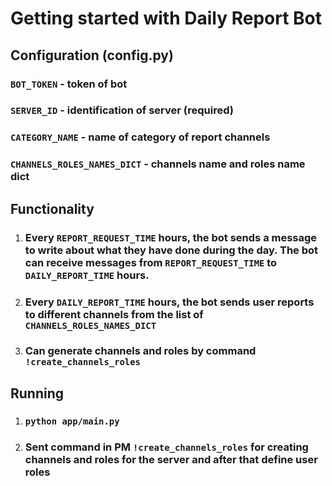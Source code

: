 # Getting started with Daily Report Bot

## Configuration (config.py)

### `BOT_TOKEN` - token of bot
### `SERVER_ID` - identification of server (required)
### `CATEGORY_NAME` - name of category of report channels
### `CHANNELS_ROLES_NAMES_DICT` - channels name and roles name dict

## Functionality

1) ### Every `REPORT_REQUEST_TIME` hours, the bot sends a message to write about what they have done during the day. The bot can receive messages from `REPORT_REQUEST_TIME` to `DAILY_REPORT_TIME` hours.
2) ### Every `DAILY_REPORT_TIME` hours, the bot sends user reports to different channels from the list of `CHANNELS_ROLES_NAMES_DICT`
3) ### Can generate channels and roles by command `!create_channels_roles`

## Running

1) ### `python app/main.py`
2) ### Sent command in PM `!create_channels_roles` for creating channels and roles for the server and after that define user roles